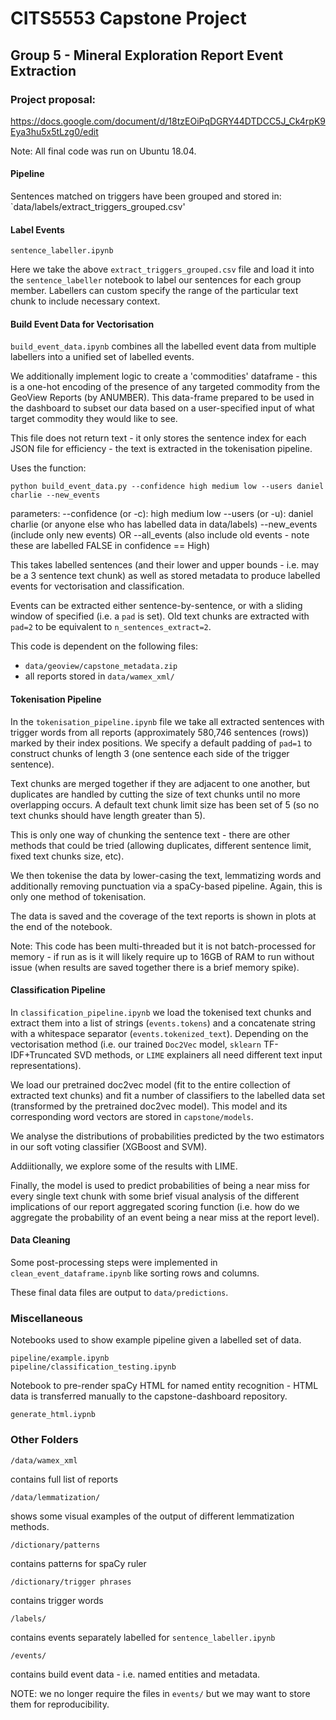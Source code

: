 # CITS5553 Capstone Project
## Group 5 - Mineral Exploration Report Event Extraction

### Project proposal: 
https://docs.google.com/document/d/18tzEOiPqDGRY44DTDCC5J_Ck4rpK9Eya3hu5x5tLzg0/edit

Note: All final code was run on Ubuntu 18.04.

#### Pipeline

Sentences matched on triggers have been grouped and stored in: `data/labels/extract_triggers_grouped.csv'

#### Label Events

```
sentence_labeller.ipynb
```

Here we take the above `extract_triggers_grouped.csv` file and load it into the `sentence_labeller` notebook to label our sentences for each group member. Labellers can custom specify the range of the particular text chunk to include necessary context.

####  Build Event Data for Vectorisation

`build_event_data.ipynb` combines all the labelled event data from multiple labellers into a unified set of labelled events.

We additionally implement logic to create a 'commodities' dataframe - this is a one-hot encoding of the presence of any targeted commodity from the GeoView Reports (by ANUMBER). This data-frame prepared to be used in the dashboard to subset our data based on a user-specified input of what target commodity they would like to see.

This file does not return text - it only stores the sentence index for each JSON file for efficiency - the text is extracted in the tokenisation pipeline.

Uses the function:

```
python build_event_data.py --confidence high medium low --users daniel charlie --new_events
```

parameters:
--confidence (or -c): high medium low
--users (or -u): daniel charlie (or anyone else who has labelled data in data/labels)
--new_events (include only new events) OR
--all_events (also include old events - note these are labelled FALSE in confidence == High)

This takes labelled sentences (and their lower and upper bounds - i.e. may be a 3 sentence text chunk) as well as stored metadata to produce labelled events for vectorisation and classification.

Events can be extracted either sentence-by-sentence, or with a sliding window of specified (i.e. a `pad` is set). Old text chunks are extracted with `pad=2` to be equivalent to `n_sentences_extract=2`.

This code is dependent on the following files:
- `data/geoview/capstone_metadata.zip`
- all reports stored in `data/wamex_xml/`


#### Tokenisation Pipeline

In the `tokenisation_pipeline.ipynb` file we take all extracted sentences with trigger words from all reports (approximately 580,746 sentences (rows)) marked by their index positions. We specify a default padding of `pad=1` to construct chunks of length 3 (one sentence each side of the trigger sentence).

Text chunks are merged together if they are adjacent to one another, but duplicates are handled by cutting the size of text chunks until no more overlapping occurs. A default text chunk limit size has been set of 5 (so no text chunks should have length greater than 5).

This is only one way of chunking the sentence text - there are other methods that could be tried (allowing duplicates, different sentence limit, fixed text chunks size, etc).

We then tokenise the data by lower-casing the text, lemmatizing words and additionally removing punctuation via a spaCy-based pipeline. Again, this is only one method of tokenisation.

The data is saved and the coverage of the text reports is shown in plots at the end of the notebook.

Note: This code has been multi-threaded but it is not batch-processed for memory - if run as is it will likely require up to 16GB of RAM to run without issue (when results are saved together there is a brief memory spike).

#### Classification Pipeline

In `classification_pipeline.ipynb` we load the tokenised text chunks and extract them into a list of strings (`events.tokens`) and a concatenate string with a whitespace separator (`events.tokenized_text`). Depending on the vectorisation method (i.e. our trained `Doc2Vec` model, `sklearn` TF-IDF+Truncated SVD methods, or `LIME` explainers all need different text input representations).

We load our pretrained doc2vec model (fit to the entire collection of extracted text chunks) and fit a number of classifiers to the labelled data set (transformed by the pretrained doc2vec model). This model and its corresponding word vectors are stored in `capstone/models`.

We analyse the distributions of probabilities predicted by the two estimators in our soft voting classifier (XGBoost and SVM).

Addiitionally, we explore some of the results with LIME.

Finally, the model is used to predict probabilities of being a near miss for every single text chunk with some brief visual analysis of the different implications of our report aggregated scoring function (i.e. how do we aggregate the probability of an event being a near miss at the report level).

#### Data Cleaning

Some post-processing steps were implemented in `clean_event_dataframe.ipynb` like sorting rows and columns.

These final data files are output to `data/predictions`.

### Miscellaneous
Notebooks used to show example pipeline given a labelled set of data.

```
pipeline/example.ipynb
pipeline/classification_testing.ipynb
```

Notebook to pre-render spaCy HTML for named entity recognition - HTML data is transferred manually to the capstone-dashboard repository.

```
generate_html.iypnb
```

### Other Folders
```
/data/wamex_xml
```
contains full list of reports

```
/data/lemmatization/
```

shows some visual examples of the output of different lemmatization methods.

```
/dictionary/patterns
```

contains patterns for spaCy ruler

```
/dictionary/trigger phrases
```

contains trigger words

```
/labels/
```

contains events separately labelled for `sentence_labeller.ipynb`

```
/events/
```

contains build event data - i.e. named entities and metadata.


NOTE: we no longer require the files in `events/` but we may want to store them for reproducibility.
